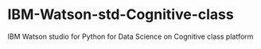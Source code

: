 # IBM-Watson-std-Cognitive-class
IBM Watson studio for Python for Data Science on Cognitive class platform
